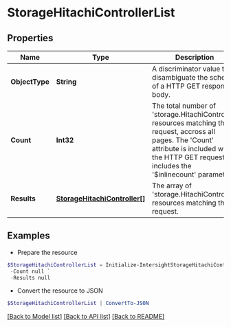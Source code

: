 # StorageHitachiControllerList
## Properties

Name | Type | Description | Notes
------------ | ------------- | ------------- | -------------
**ObjectType** | **String** | A discriminator value to disambiguate the schema of a HTTP GET response body. | 
**Count** | **Int32** | The total number of &#39;storage.HitachiController&#39; resources matching the request, accross all pages. The &#39;Count&#39; attribute is included when the HTTP GET request includes the &#39;$inlinecount&#39; parameter. | [optional] 
**Results** | [**StorageHitachiController[]**](StorageHitachiController.md) | The array of &#39;storage.HitachiController&#39; resources matching the request. | [optional] 

## Examples

- Prepare the resource
```powershell
$StorageHitachiControllerList = Initialize-IntersightStorageHitachiControllerList  -ObjectType null `
 -Count null `
 -Results null
```

- Convert the resource to JSON
```powershell
$StorageHitachiControllerList | ConvertTo-JSON
```

[[Back to Model list]](../README.md#documentation-for-models) [[Back to API list]](../README.md#documentation-for-api-endpoints) [[Back to README]](../README.md)

